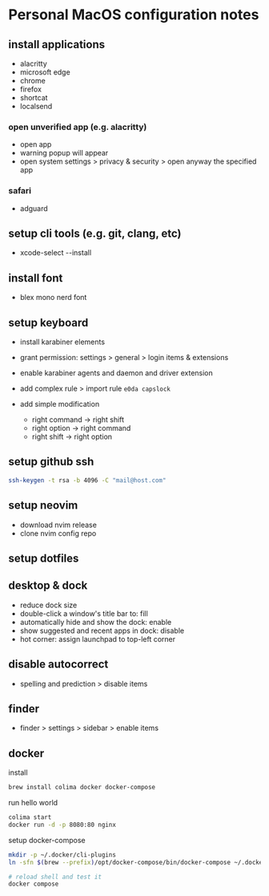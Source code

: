 # Personal MacOS configuration notes

## install applications

- alacritty
- microsoft edge
- chrome
- firefox
- shortcat
- localsend

### open unverified app (e.g. alacritty)

- open app
- warning popup will appear
- open system settings > privacy & security > open anyway the specified app

### safari

- adguard

## setup cli tools (e.g. git, clang, etc)

- xcode-select --install

## install font

- blex mono nerd font

## setup keyboard

- install karabiner elements
- grant permission: settings > general > login items & extensions
- enable karabiner agents and daemon and driver extension
- add complex rule > import rule `e0da capslock`

- add simple modification
  - right command -> right shift
  - right option -> right command
  - right shift -> right option

## setup github ssh

```bash
ssh-keygen -t rsa -b 4096 -C "mail@host.com"
```

## setup neovim

- download nvim release
- clone nvim config repo

## setup dotfiles

## desktop & dock

- reduce dock size
- double-click a window's title bar to: fill
- automatically hide and show the dock: enable
- show suggested and recent apps in dock: disable
- hot corner: assign launchpad to top-left corner

## disable autocorrect

- spelling and prediction > disable items

## finder

- finder > settings > sidebar > enable items

## docker

install

```bash
brew install colima docker docker-compose
```

run hello world

```bash
colima start
docker run -d -p 8080:80 nginx
```

setup docker-compose

```bash
mkdir -p ~/.docker/cli-plugins
ln -sfn $(brew --prefix)/opt/docker-compose/bin/docker-compose ~/.docker/cli-plugins/docker-compose

# reload shell and test it
docker compose
```
